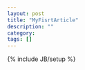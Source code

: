 ```yaml
---
layout: post
title: "MyFisrtArticle"
description: ""
category: 
tags: []
---
```

{% include JB/setup %}
